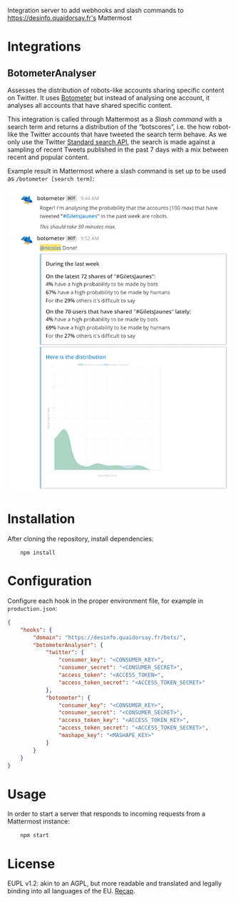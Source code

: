 Integration server to add webhooks and slash commands to https://desinfo.quaidorsay.fr's Mattermost

# Integrations

## BotometerAnalyser

Assesses the distribution of robots-like accounts sharing specific content on Twitter. It uses [Botometer](https://botometer.iuni.iu.edu) but instead of analysing one account, it analyses all accounts that have shared specific content.

This integration is called through Mattermost as a _Slash command_ with a search term and returns a distribution of the “botscores”, i.e. the how robot-like the Twitter accounts that have tweeted the search term behave.
As we only use the Twitter [Standard search API](https://developer.twitter.com/en/docs/tweets/search/api-reference/get-search-tweets.html), the search is made against a sampling of recent Tweets published in the past 7 days with a mix between recent and popular content.

Example result in Mattermost where a slash command is set up to be used as `/botometer [search term]`:

![Results for #GiletsJaunes](Result%20example.png?raw=true)

# Installation

After cloning the repository, install dependencies:

```
    npm install
```

# Configuration

Configure each hook in the proper environment file, for example in `production.json`:

```json
{
    "hooks": {
        "domain": "https://desinfo.quaidorsay.fr/bots/",
        "botometerAnalyser": {
            "twitter": {
                "consumer_key": "<CONSUMER_KEY>",
                "consumer_secret": "<CONSUMER_SECRET>",
                "access_token": "<ACCESS_TOKEN>",
                "access_token_secret": "<ACCESS_TOKEN_SECRET>"
            },
            "botometer": {
                "consumer_key": "<CONSUMER_KEY>",
                "consumer_secret": "<CONSUMER_SECRET>",
                "access_token_key": "<ACCESS_TOKEN_KEY>",
                "access_token_secret": "<ACCESS_TOKEN_SECRET>",
                "mashape_key": "<MASHAPE_KEY>"
            }
        }
    }
}
```

# Usage

In order to start a server that responds to incoming requests from a Mattermost instance:

```
    npm start
```

# License

EUPL v1.2: akin to an AGPL, but more readable and translated and legally binding into all languages of the EU. [Recap](https://choosealicense.com/licenses/eupl-1.2/).
